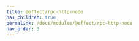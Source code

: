 ```yaml
---
title: @effect/rpc-http-node
has_children: true
permalink: /docs/modules/@effect/rpc-http-node
nav_order: 3
---
```

